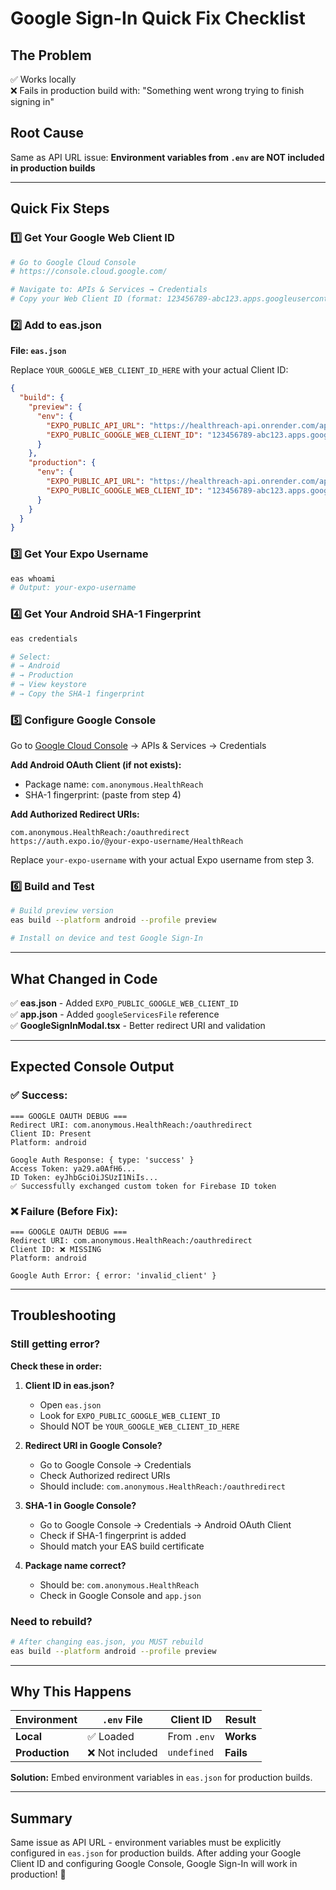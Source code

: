 # Google Sign-In Quick Fix Checklist

## The Problem
✅ Works locally  
❌ Fails in production build with: "Something went wrong trying to finish signing in"

## Root Cause
Same as API URL issue: **Environment variables from `.env` are NOT included in production builds**

---

## Quick Fix Steps

### 1️⃣ Get Your Google Web Client ID

```bash
# Go to Google Cloud Console
# https://console.cloud.google.com/

# Navigate to: APIs & Services → Credentials
# Copy your Web Client ID (format: 123456789-abc123.apps.googleusercontent.com)
```

### 2️⃣ Add to eas.json

**File: `eas.json`**

Replace `YOUR_GOOGLE_WEB_CLIENT_ID_HERE` with your actual Client ID:

```json
{
  "build": {
    "preview": {
      "env": {
        "EXPO_PUBLIC_API_URL": "https://healthreach-api.onrender.com/api",
        "EXPO_PUBLIC_GOOGLE_WEB_CLIENT_ID": "123456789-abc123.apps.googleusercontent.com"
      }
    },
    "production": {
      "env": {
        "EXPO_PUBLIC_API_URL": "https://healthreach-api.onrender.com/api",
        "EXPO_PUBLIC_GOOGLE_WEB_CLIENT_ID": "123456789-abc123.apps.googleusercontent.com"
      }
    }
  }
}
```

### 3️⃣ Get Your Expo Username

```bash
eas whoami
# Output: your-expo-username
```

### 4️⃣ Get Your Android SHA-1 Fingerprint

```bash
eas credentials

# Select:
# → Android
# → Production
# → View keystore
# → Copy the SHA-1 fingerprint
```

### 5️⃣ Configure Google Console

Go to [Google Cloud Console](https://console.cloud.google.com/) → APIs & Services → Credentials

**Add Android OAuth Client (if not exists):**
- Package name: `com.anonymous.HealthReach`
- SHA-1 fingerprint: (paste from step 4)

**Add Authorized Redirect URIs:**
```
com.anonymous.HealthReach:/oauthredirect
https://auth.expo.io/@your-expo-username/HealthReach
```

Replace `your-expo-username` with your actual Expo username from step 3.

### 6️⃣ Build and Test

```bash
# Build preview version
eas build --platform android --profile preview

# Install on device and test Google Sign-In
```

---

## What Changed in Code

✅ **eas.json** - Added `EXPO_PUBLIC_GOOGLE_WEB_CLIENT_ID`  
✅ **app.json** - Added `googleServicesFile` reference  
✅ **GoogleSignInModal.tsx** - Better redirect URI and validation  

---

## Expected Console Output

### ✅ Success:
```
=== GOOGLE OAUTH DEBUG ===
Redirect URI: com.anonymous.HealthReach:/oauthredirect
Client ID: Present
Platform: android

Google Auth Response: { type: 'success' }
Access Token: ya29.a0AfH6...
ID Token: eyJhbGciOiJSUzI1NiIs...
✅ Successfully exchanged custom token for Firebase ID token
```

### ❌ Failure (Before Fix):
```
=== GOOGLE OAUTH DEBUG ===
Redirect URI: com.anonymous.HealthReach:/oauthredirect
Client ID: ❌ MISSING
Platform: android

Google Auth Error: { error: 'invalid_client' }
```

---

## Troubleshooting

### Still getting error?

**Check these in order:**

1. **Client ID in eas.json?**
   - Open `eas.json`
   - Look for `EXPO_PUBLIC_GOOGLE_WEB_CLIENT_ID`
   - Should NOT be `YOUR_GOOGLE_WEB_CLIENT_ID_HERE`

2. **Redirect URI in Google Console?**
   - Go to Google Console → Credentials
   - Check Authorized redirect URIs
   - Should include: `com.anonymous.HealthReach:/oauthredirect`

3. **SHA-1 in Google Console?**
   - Go to Google Console → Credentials → Android OAuth Client
   - Check if SHA-1 fingerprint is added
   - Should match your EAS build certificate

4. **Package name correct?**
   - Should be: `com.anonymous.HealthReach`
   - Check in Google Console and `app.json`

### Need to rebuild?

```bash
# After changing eas.json, you MUST rebuild
eas build --platform android --profile preview
```

---

## Why This Happens

| Environment | `.env` File | Client ID | Result |
|-------------|-------------|-----------|--------|
| **Local** | ✅ Loaded | From `.env` | **Works** |
| **Production** | ❌ Not included | `undefined` | **Fails** |

**Solution:** Embed environment variables in `eas.json` for production builds.

---

## Summary

Same issue as API URL - environment variables must be explicitly configured in `eas.json` for production builds. After adding your Google Client ID and configuring Google Console, Google Sign-In will work in production! 🎉
